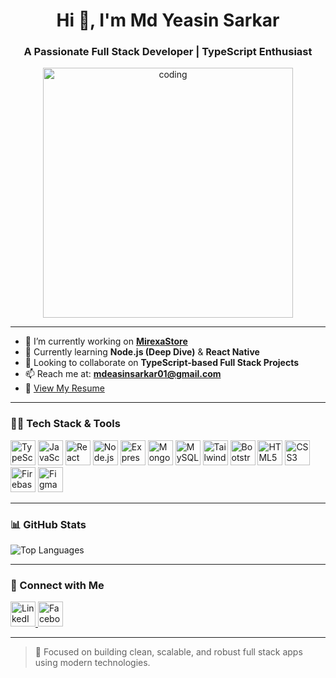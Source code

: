 <h1 align="center">Hi 👋, I'm Md Yeasin Sarkar</h1>
<h3 align="center">A Passionate Full Stack Developer | TypeScript Enthusiast</h3>

<p align="center">
  <img src="https://media.tenor.com/rePDfDWO3XoAAAAd/hacking.gif" width="400" alt="coding" />
</p>

---

- 🔭 I’m currently working on [**MirexaStore**](https://mirexastore.com)  
- 🌱 Currently learning **Node.js (Deep Dive)** & **React Native**  
- 👯 Looking to collaborate on **TypeScript-based Full Stack Projects**  
- 📫 Reach me at: **mdeasinsarkar01@gmail.com**  
- 📄 [View My Resume](https://drive.google.com/file/d/1ugtEtWK7Nyr7EpBqkqp_GSe32cv5AHzw/view?usp=sharing)

---

### 🧑‍💻 Tech Stack & Tools

<p align="left">
  <img src="https://cdn.jsdelivr.net/gh/devicons/devicon/icons/typescript/typescript-original.svg" title="TypeScript" width="40" height="40" />
  <img src="https://cdn.jsdelivr.net/gh/devicons/devicon/icons/javascript/javascript-original.svg" title="JavaScript" width="40" height="40" />
  <img src="https://cdn.jsdelivr.net/gh/devicons/devicon/icons/react/react-original-wordmark.svg" title="React" width="40" height="40" />
  <img src="https://cdn.jsdelivr.net/gh/devicons/devicon/icons/nodejs/nodejs-original-wordmark.svg" title="Node.js" width="40" height="40" />
  <img src="https://cdn.jsdelivr.net/gh/devicons/devicon/icons/express/express-original-wordmark.svg" title="Express" width="40" height="40" />
  <img src="https://cdn.jsdelivr.net/gh/devicons/devicon/icons/mongodb/mongodb-original-wordmark.svg" title="MongoDB" width="40" height="40" />
  <img src="https://cdn.jsdelivr.net/gh/devicons/devicon/icons/mysql/mysql-original-wordmark.svg" title="MySQL" width="40" height="40" />
  <img src="https://www.vectorlogo.zone/logos/tailwindcss/tailwindcss-icon.svg" title="Tailwind CSS" width="40" height="40" />
  <img src="https://cdn.jsdelivr.net/gh/devicons/devicon/icons/bootstrap/bootstrap-plain-wordmark.svg" title="Bootstrap" width="40" height="40" />
  <img src="https://cdn.jsdelivr.net/gh/devicons/devicon/icons/html5/html5-original-wordmark.svg" title="HTML5" width="40" height="40" />
  <img src="https://cdn.jsdelivr.net/gh/devicons/devicon/icons/css3/css3-original-wordmark.svg" title="CSS3" width="40" height="40" />
  <img src="https://www.vectorlogo.zone/logos/firebase/firebase-icon.svg" title="Firebase" width="40" height="40" />
  <img src="https://www.vectorlogo.zone/logos/figma/figma-icon.svg" title="Figma" width="40" height="40" />
</p>

---

### 📊 GitHub Stats

<p align="left">
  <img src="https://github-readme-stats.vercel.app/api/top-langs/?username=yeasin1020&layout=compact&theme=tokyonight" alt="Top Languages" />
</p>

---

### 🔗 Connect with Me

<p align="left">
  <a href="https://www.linkedin.com/in/md-yeasin-a71388278/" target="_blank">
    <img src="https://cdn.jsdelivr.net/gh/devicons/devicon/icons/linkedin/linkedin-original.svg" alt="LinkedIn" width="40" height="40"/>
  </a>
  <a href="https://www.facebook.com/profile.php?id=100040978156644" target="_blank">
    <img src="https://raw.githubusercontent.com/rahuldkjain/github-profile-readme-generator/master/src/images/icons/Social/facebook.svg" alt="Facebook" width="40" height="40"/>
  </a>
</p>

---

> 🚀 Focused on building clean, scalable, and robust full stack apps using modern technologies.

